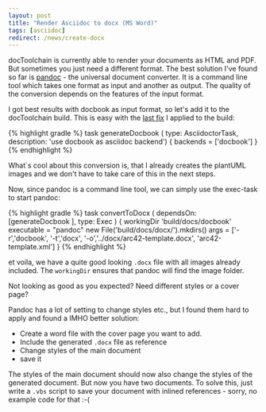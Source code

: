 ```yaml
---
layout: post
title: "Render Asciidoc to docx (MS Word)"
tags: [asciidoc]
redirect: /news/create-docx
---
```


docToolchain is currently able to render your documents as HTML and PDF.
But sometimes you just need a different format. The best solution I've found so far is [pandoc](http://pandoc.org/) - the universal document converter. 
It is a command line tool which takes one format as input and another as output.
The quality of the conversion depends on the features of the input format.

I got best results with docbook as input format, so let's add it to the docToolchain build.
This is easy with the [last fix](https://rdmueller.github.io/plantUML-and-pdf/) I applied to the build:

{% highlight gradle %}
task generateDocbook (
        type: AsciidoctorTask,
        description: 'use docbook as asciidoc backend') {
        backends = ['docbook']
}
{% endhighlight %}

What`s cool about this conversion is, that I already creates the plantUML images and we don't have to take care of this in the next steps.

Now, since pandoc is a command line tool, we can simply use the exec-task to start pandoc:

{% highlight gradle %}
task convertToDocx (
        dependsOn: [generateDocbook ],
        type: Exec
) {
    workingDir 'build/docs/docbook'
    executable = "pandoc"
    new File('build/docs/docx/').mkdirs()
    args = ['-r','docbook',
            '-t','docx',
            '-o','../docx/arc42-template.docx',
                 'arc42-template.xml']
}
{% endhighlight %}

et voila, we have a quite good looking `.docx` file with all images already included. 
The `workingDir` ensures that pandoc will find the image folder.

Not looking as good as you expected? Need different styles or a cover page?

Pandoc has a lot of setting to change styles etc., but I found them hard to apply and found a IMHO better solution:

- Create a word file with the cover page you want to add. 
- Include the generated `.docx` file as reference
- Change styles of the main document
- save it

The styles of the main document should now also change the styles of the generated document.
But now you have two documents. To solve this, just write a `.vbs` script to save your document with inlined references - sorry, no example code for that :-(


